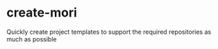 # create-mori
Quickly create project templates to support the required repositories as much as possible
